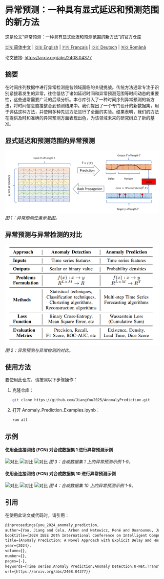 # 异常预测：一种具有显式延迟和预测范围的新方法
这是论文“异常预测：一种具有显式延迟和预测范围的新方法”的官方仓库

[🇨🇳 简体中文](./readme/readme_zh.md) | [🇬🇧 English](./readme/readme.md) | [🇫🇷 Français](./readme/readme_fr.md) | [🇩🇪 Deutsch](./readme/readme_de.md) | [🇷🇴 Română](./readme/readme_ro.md)

论文链接: https://arxiv.org/abs/2408.04377

## 摘要
在时间序列数据中进行异常检测是各领域面临的关键挑战。传统方法通常专注于识别紧接着发生的异常，往往低估了诸如延迟时间和异常预测范围等时间动态的重要性，这些通常需要广泛的后续分析。本仓库引入了一种时间序列异常预测的新方法，将时间信息直接整合到预测结果中。我们提出了一个专门设计的新数据集，用于评估这种方法，并使用多种先进方法进行了全面的实验。结果表明，我们的方法在提供及时和准确的异常预测方面表现出色，为该领域未来的研究树立了新的基准。

## 显式延迟和预测范围的异常预测
![异常预测](./src/figure/anomaly_prediction.png)
*图 1：异常预测任务示意图。*

## 异常预测与异常检测的对比
![对比](./src/figure/comparison_ad_ap.png)
*图 2：异常预测与异常检测的对比。*

## 使用方法
要使用此仓库，请按照以下步骤操作：

1. 克隆仓库：
   ```bash
   git clone https://github.com/JiangYou2025/AnomalyPrediction.git

2. 打开 Anomaly_Prediction_Examples.ipynb：
   ```bash
   run all

## 示例

#### 使用全连接网络 (FCN) 对合成数据集 1 进行异常预测示例
![对比](./src/figure/synthetical_1_test_prediction_example_1.png)
![对比](./src/figure/synthetical_1_test_prediction_example_2.png)
![对比](./src/figure/synthetical_1_test_prediction_example_3.png)
*图 3：合成数据集 1 上的异常预测示例 1-9。*

#### 使用全连接网络 (FCN) 对合成数据集 10 进行异常预测示例
![对比](./src/figure/synthetical_10_test_prediction_example_1.png)
![对比](./src/figure/synthetical_10_test_prediction_example_2.png)
![对比](./src/figure/synthetical_10_test_prediction_example_3.png)
*图 4：合成数据集 10 上的异常预测示例 1-9。*

## 引用
在使用此论文或代码时，请引用：
   ```tex
   @inproceedings{you_2024_anomaly_prediction,
   author={You, Jiang and Cela, Arben and Natowicz, René and Ouanounou, Jacob and Siarry, Patrick},
   booktitle={2024 IEEE 20th International Conference on Intelligent Computer Communication and Processing (ICCP)}, 
   title={Anomaly Prediction: A Novel Approach with Explicit Delay and Horizon},
   year={2024},
   volume={},
   number={},
   pages={-},
   keywords={Time series;Anomaly Prediction;Anomaly Detection;U-Net;Transformers;},
   url={https://arxiv.org/abs/2408.04377}}
   ```
